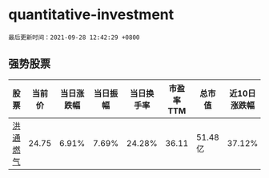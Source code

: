 # quantitative-investment

`最后更新时间：2021-09-28 12:42:29 +0800`

## 强势股票

|股票|当前价|当日涨跌幅|当日振幅|当日换手率|市盈率TTM|总市值|近10日涨跌幅|
|----|----|----|----|----|----|----|----|
|[洪通燃气](https://xueqiu.com/S/SH605169)|24.75|6.91%|7.69%|24.28%|36.11|51.48亿|37.12%|
